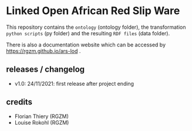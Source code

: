 # Linked Open African Red Slip Ware 
           
This repository contains the `ontology` (ontology folder), the transformation `python scripts` (py folder) and the resulting `RDF files` (data folder).
                     
There is also a documentation website which can be accessed by <https://rgzm.github.io/ars-lod> .
    
## releases / changelog 

-   v1.0: 24/11/2021: first release after project ending

## credits

-   Florian Thiery (RGZM)
-   Louise Rokohl (RGZM)
